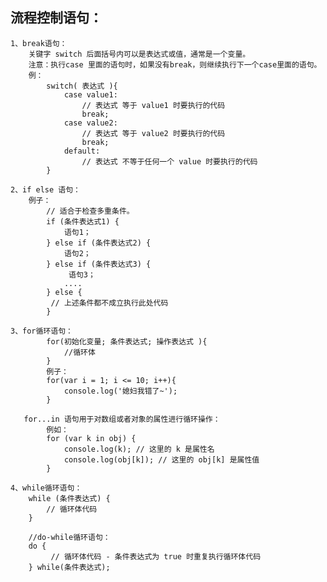
## 流程控制语句：
    1、break语句：
        关键字 switch 后面括号内可以是表达式或值，通常是一个变量。
        注意：执行case 里面的语句时，如果没有break，则继续执行下一个case里面的语句。
        例：
            switch( 表达式 ){ 
                case value1:
                    // 表达式 等于 value1 时要执行的代码
                    break;
                case value2:
                    // 表达式 等于 value2 时要执行的代码
                    break;
                default:
                    // 表达式 不等于任何一个 value 时要执行的代码
            }

    2、if else 语句：
        例子：
            // 适合于检查多重条件。
            if (条件表达式1) {
                语句1；
            } else if (条件表达式2) {
                语句2；
            } else if (条件表达式3) {
                 语句3；
                ....
            } else {
             // 上述条件都不成立执行此处代码
            }

    3、for循环语句：
            for(初始化变量; 条件表达式; 操作表达式 ){
                //循环体
            } 
            例子：
            for(var i = 1; i <= 10; i++){
                console.log('媳妇我错了~');
            }

       for...in 语句用于对数组或者对象的属性进行循环操作：
            例如：
            for (var k in obj) {
                console.log(k); // 这里的 k 是属性名
                console.log(obj[k]); // 这里的 obj[k] 是属性值
            }       

    4、while循环语句：
        while (条件表达式) {
            // 循环体代码 
        }
        
        //do-while循环语句：
        do {
             // 循环体代码 - 条件表达式为 true 时重复执行循环体代码
        } while(条件表达式);






